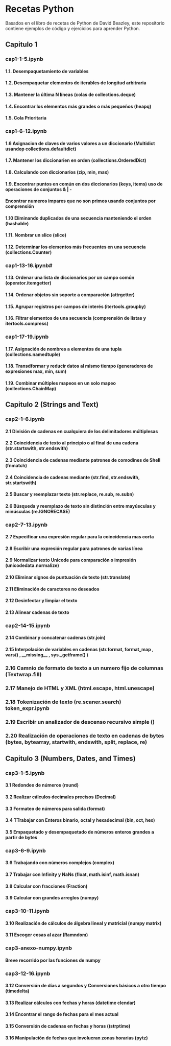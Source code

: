 # Recetas Python

Basados en el libro de recetas de Python de David Beazley, este repositorio contiene ejemplos de código y ejercicios para aprender Python.

## Capitulo 1

### cap1-1-5.ipynb

#### 1.1. Desempaquetamiento de variables
#### 1.2. Desempaquetar elementos de iterables de longitud arbitraria
#### 1.3. Mantener la última N líneas (colas de collections.deque)
#### 1.4. Encontrar los elementos más grandes o más pequeños (heapq)
#### 1.5. Cola Prioritaria

### cap1-6-12.ipynb

#### 1.6 Asignacion de claves de varios valores a un diccionario (Multidict usandop collections.defaultdict)
#### 1.7. Mantener los diccionarien en orden (collections.OrderedDict)
#### 1.8. Calculando con diccionarios (zip, min, max)
#### 1.9. Encontrar puntos en común en dos diccionarios (keys, items) uso de operaciones de conjuntos & | -
#### Encontrar numeros impares que no son primos usando conjuntos por comprensión
#### 1.10 Eliminando duplicados de una secuencia manteniendo el orden (hashable)
#### 1.11. Nombrar un slice (slice)
#### 1.12. Determinar los elementos más frecuentes en una secuencia (collections.Counter)

### cap1-13-16.ipynb#

#### 1.13. Ordenar una lista de diccionarios por un campo común (operator.itemgetter)
#### 1.14. Ordenar objetos sin soporte a comparación (attrgetter)
#### 1.15. Agrupar registros por campos de interés (itertools.groupby)
#### 1.16. Filtrar elementos de una secuencia (comprensión de listas y itertools.compress)

### cap1-17-19.ipynb

#### 1.17. Asignación de nombres a elementos de una tupla (collections.namedtuple)
#### 1.18. Transdformar y reducir datos al mismo tiempo (generadores de expresiones max, min, sum)
#### 1.19. Combinar múltiples mapeos en un solo mapeo (collections.ChainMap)

## Capitulo 2 (Strings and Text)

### cap2-1-6.ipynb

#### 2.1 División de cadenas en cualquiera de los delimitadores múltiplesas
#### 2.2 Coincidencia de texto al principio o al final de una cadena (str.startswith, str.endswith)
#### 2.3 Coincidencia de cadenas mediante patrones de comodines de Shell (fnmatch)
#### 2.4 Coincidencia de cadenas mediante (str.find, str.endswith, str.startswith)
#### 2.5 Buscar y reemplazar texto (str.replace, re.sub, re.subn)
#### 2.6 Búsqueda y reemplazo de texto sin distinción entre mayúsculas y minúsculas (re.IGNORECASE)

### cap2-7-13.ipynb

#### 2.7 Especificar una expresión regular para la coincidencia mas corta
#### 2.8 Escribir una expresión regular para patrones de varias línea
#### 2.9 Normalizar texto Unicode para comparación o impresión (unicodedata.normalize)
#### 2.10 Eliminar signos de puntuación de texto (str.translate)
#### 2.11 Eliminación de caracteres no deseados
#### 2.12 Desinfectar y limpiar el texto
#### 2.13 Alinear cadenas de texto

### cap2-14-15.ipynb

#### 2.14 Combinar y concatenar cadenas (str.join)
#### 2.15 Interpolación de variables en cadenas (str.format, format_map , vars() , \_\_missing\_\_ , sys._getframe() )
### 2.16 Camnio de formato de texto a un numero fijo de columnas (Textwrap.fill)
### 2.17 Manejo de HTML y XML (html.escape, html.unescape)
### 2.18 Tokenización de texto (re.scaner.search) token_expr.ipynb
### 2.19 Escribir un analizador de descenso recursivo simple ()
### 2.20 Realización de operaciones de texto en cadenas de bytes (bytes, bytearray, startwith, endswith, split, replace, re)

## Capitulo 3 (Numbers, Dates, and Times)

### cap3-1-5.ipynb

#### 3.1 Redondeo de números (round)
#### 3.2 Realizar cálculos decimales precisos (Decimal)
#### 3.3 Formateo de números para salida (format)
#### 3.4 TTrabajar con Enteros binario, octal y hexadecimal (bin, oct, hex)
#### 3.5 Empaquetado y desempaquetado de números enteros grandes a partir de bytes

### cap3-6-9.ipynb

#### 3.6 Trabajando con números complejos (complex)
#### 3.7 Trabajar con Infinity y NaNs (float, math.isinf, math.isnan)
#### 3.8 Calcular con fracciones (Fraction)
#### 3.9 Calcular con grandes arreglos (numpy)

### cap3-10-11.ipynb

#### 3.10 Realización de cálculos de álgebra lineal y matricial (numpy matrix)
#### 3.11 Escoger cosas al azar (Ramndom)

### cap3-anexo-numpy.ipynb

#### Breve recorrido por las funciones de numpy

### cap3-12-16.ipynb

#### 3.12 Conversión de días a segundos y Conversiones básicos a otro tiempo (timedelta)
#### 3.13 Realizar cálculos con fechas y horas (datetime clendar)
#### 3.14 Encontrar el rango de fechas para el mes actual 
#### 3.15 Conversión de cadenas en fechas y horas ()strptime)
#### 3.16 Manipulación de fechas que involucran zonas horarias (pytz)
